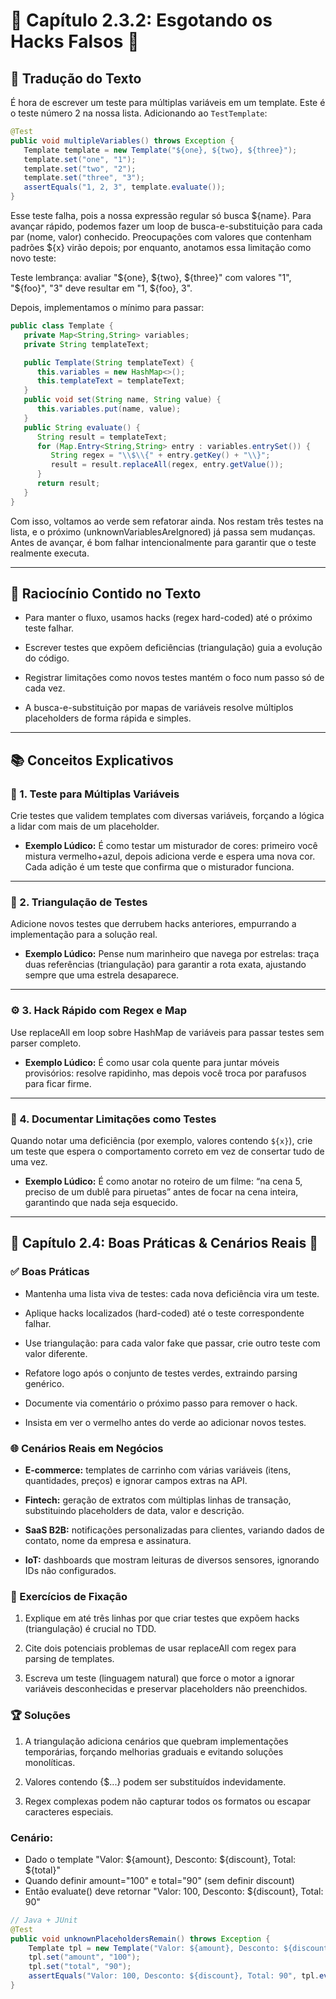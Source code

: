 # 📒 Capítulo 2.3.2: Esgotando os Hacks Falsos 🧪

## 📝 Tradução do Texto

É hora de escrever um teste para múltiplas variáveis em um template. Este é o teste número 2 na nossa lista. Adicionando ao `TestTemplate`:

```java
@Test
public void multipleVariables() throws Exception {
   Template template = new Template("${one}, ${two}, ${three}");
   template.set("one", "1");
   template.set("two", "2");
   template.set("three", "3");
   assertEquals("1, 2, 3", template.evaluate());
}
```

Esse teste falha, pois a nossa expressão regular só busca ${name}. Para avançar rápido, podemos fazer um loop de busca-e-substituição para cada par (nome, valor) conhecido. Preocupações com valores que contenham padrões ${x} virão depois; por enquanto, anotamos essa limitação como novo teste:

Teste lembrança: avaliar "${one}, ${two}, ${three}" com valores "1", "${foo}", "3" deve resultar em "1, ${foo}, 3".

Depois, implementamos o mínimo para passar:

```java
public class Template {
   private Map<String,String> variables;
   private String templateText;

   public Template(String templateText) {
      this.variables = new HashMap<>();
      this.templateText = templateText;
   }
   public void set(String name, String value) {
      this.variables.put(name, value);
   }
   public String evaluate() {
      String result = templateText;
      for (Map.Entry<String,String> entry : variables.entrySet()) {
         String regex = "\\$\\{" + entry.getKey() + "\\}";
         result = result.replaceAll(regex, entry.getValue());
      }
      return result;
   }
}
```

Com isso, voltamos ao verde sem refatorar ainda. Nos restam três testes na lista, e o próximo (unknownVariablesAreIgnored) já passa sem mudanças. Antes de avançar, é bom falhar intencionalmente para garantir que o teste realmente executa.

---

## 🧠 Raciocínio Contido no Texto

- Para manter o fluxo, usamos hacks (regex hard-coded) até o próximo teste falhar.

- Escrever testes que expõem deficiências (triangulação) guia a evolução do código.

- Registrar limitações como novos testes mantém o foco num passo só de cada vez.

- A busca-e-substituição por mapas de variáveis resolve múltiplos placeholders de forma rápida e simples.

---

## 📚 Conceitos Explicativos

### 🔢 1. Teste para Múltiplas Variáveis

Crie testes que validem templates com diversas variáveis, forçando a lógica a lidar com mais de um placeholder.

  - **Exemplo Lúdico:** É como testar um misturador de cores: primeiro você mistura vermelho+azul, depois adiciona verde e espera uma nova cor. Cada adição é um teste que confirma que o misturador funciona.

---

### 🎯 2. Triangulação de Testes

Adicione novos testes que derrubem hacks anteriores, empurrando a implementação para a solução real.

  - **Exemplo Lúdico:** Pense num marinheiro que navega por estrelas: traça duas referências (triangulação) para garantir a rota exata, ajustando sempre que uma estrela desaparece.

---

### ⚙️ 3. Hack Rápido com Regex e Map

Use replaceAll em loop sobre HashMap de variáveis para passar testes sem parser completo.

  - **Exemplo Lúdico:** É como usar cola quente para juntar móveis provisórios: resolve rapidinho, mas depois você troca por parafusos para ficar firme.

---

### 📝 4. Documentar Limitações como Testes

Quando notar uma deficiência (por exemplo, valores contendo `${x}`), crie um teste que espera o comportamento correto em vez de consertar tudo de uma vez.

  - **Exemplo Lúdico:** É como anotar no roteiro de um filme: “na cena 5, preciso de um dublê para piruetas” antes de focar na cena inteira, garantindo que nada seja esquecido.

---

## 🌟 Capítulo 2.4: Boas Práticas & Cenários Reais 💼

### ✅ Boas Práticas

- Mantenha uma lista viva de testes: cada nova deficiência vira um teste.

- Aplique hacks localizados (hard-coded) até o teste correspondente falhar.

- Use triangulação: para cada valor fake que passar, crie outro teste com valor diferente.

- Refatore logo após o conjunto de testes verdes, extraindo parsing genérico.

- Documente via comentário o próximo passo para remover o hack.

- Insista em ver o vermelho antes do verde ao adicionar novos testes.

### 🌐 Cenários Reais em Negócios

- **E-commerce:** templates de carrinho com várias variáveis (itens, quantidades, preços) e ignorar campos extras na API.

- **Fintech:** geração de extratos com múltiplas linhas de transação, substituindo placeholders de data, valor e descrição.

- **SaaS B2B:** notificações personalizadas para clientes, variando dados de contato, nome da empresa e assinatura.

- **IoT:** dashboards que mostram leituras de diversos sensores, ignorando IDs não configurados.

### 📝 Exercícios de Fixação

1. Explique em até três linhas por que criar testes que expõem hacks (triangulação) é crucial no TDD.

2. Cite dois potenciais problemas de usar replaceAll com regex para parsing de templates.

3. Escreva um teste (linguagem natural) que force o motor a ignorar variáveis desconhecidas e preservar placeholders não preenchidos.

### 🏆 Soluções

1. A triangulação adiciona cenários que quebram implementações temporárias, forçando melhorias graduais e evitando soluções monolíticas.

2. Valores contendo {$...} podem ser substituídos indevidamente.

3. Regex complexas podem não capturar todos os formatos ou escapar caracteres especiais.

  ### Cenário:

  - Dado o template "Valor: ${amount}, Desconto: ${discount}, Total: ${total}"  
  - Quando definir amount="100" e total="90" (sem definir discount)  
  - Então evaluate() deve retornar "Valor: 100, Desconto: ${discount}, Total: 90"


  ```java
  // Java + JUnit
  @Test
  public void unknownPlaceholdersRemain() throws Exception {
      Template tpl = new Template("Valor: ${amount}, Desconto: ${discount}, Total: ${total}");
      tpl.set("amount", "100");
      tpl.set("total", "90");
      assertEquals("Valor: 100, Desconto: ${discount}, Total: 90", tpl.evaluate());
  }
  ```